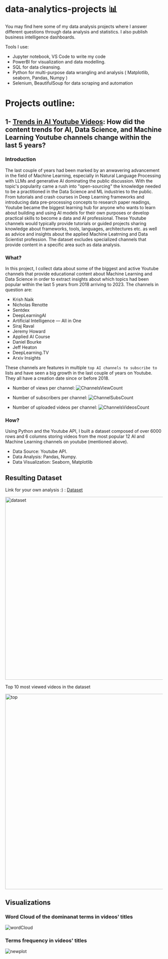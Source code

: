 # data-analytics-projects 📊
You may find here some of my data analysis projects where I answer different questions through data analysis and statistics. I also publish business intelligence dashboards.

Tools I use: 
  - Jupyter notebook, VS Code to write my code
  - PowerBI for visualization and data modelling.
  - SQL for data cleansing.
  - Python for multi-purpose data wrangling and analysis ( Matplotlib, seaborn, Pandas, Numpy )
  - Selenium, BeautifulSoup for data scraping and automation

# Projects outline: 

## 1- [Trends in AI Youtube Videos](https://github.com/AsmaaMHadir/data-analytics-projects/tree/main/Youtube%20Channels%20Analysis/notebooks): How did the content trends for AI, Data Science, and Machine Learning Youtube channels change within the last 5 years? 

### Introduction
The last couple of years had been marked by an anwavering advancement in the field of Machine Learning, especially in Natural Language Processing with LLMs and generative AI dominating the public discussion. With the topic's popularity came a rush into "open-sourcing" the knowledge needed to be a practitioned in the Data Science and ML industries to the public. From tutorials and crash courses in Deep Learning frameworks and introducing data pre-processing concepts to research paper readings, Youtube became the biggest learning hub for anyone who wants to learn about building and using AI models for their own purposes or develop practical skills to become a data and AI professional. 
These Youtube channels would typically provide tutorials or guided projects sharing knowledge about frameworks, tools, languages, architectures etc. as well as advice and insights about the applied Machine Leatrning and Data Scientist profession. The dataset excludes specialized channels that provide content in a specific area such as data analysis.

### What?
In this project, I collect data about some of the biggest and active Youtube channels that provide educational content about Machine Learning and Data Science in order to extract insights about which topics had been popular within the last 5 years from 2018 arriving to 2023. The channels in question are:

- Krish Naik
- Nicholas Renotte
- Sentdex
- DeepLearningAI
- Artificial Intelligence — All in One
- Siraj Raval
- Jeremy Howard
- Applied AI Course
- Daniel Bourke
- Jeff Heaton
- DeepLearning.TV
- Arxiv Insights

These channels are features in multiple `top AI channels to subscribe to` lists and have seen a big growth in the last couple of years on Youtube. They all have a creation date since or before 2018. 

- Number of views per channel: 
![ChannelsViewCount](https://github.com/AsmaaMHadir/data-analytics-projects/assets/46932156/1478fac2-ddec-4040-adb5-1ec3a6c40c11)

- Number of subscribers per channel: 
![ChannelSubsCount](https://github.com/AsmaaMHadir/data-analytics-projects/assets/46932156/550a3ee9-5e23-450e-90d7-8f6f8b33c1aa)

- Number of uploaded videos per channel: 
![ChannelsVideosCount](https://github.com/AsmaaMHadir/data-analytics-projects/assets/46932156/67defc5e-71b6-4343-b199-b9c84d12b306)

### How?
Using Python and the Youtube API, I built a dataset composed of over 6000 rows and 6 columns storing videos from the most popular 12 AI and Machine Learning channels on youtube (mentioned above). 

- Data Source: Youtube API.
- Data Analysis: Pandas, Numpy.
- Data Visualization: Seaborn, Matplotlib

## Resulting Dataset 

Link for your own analysis :) : [Dataset](https://github.com/AsmaaMHadir/data-analytics-projects/blob/main/Youtube%20Channels%20Analysis/notebooks/AI_ML_YT_Videos.csv)

<img width="585" alt="dataset" src="https://github.com/AsmaaMHadir/data-analytics-projects/assets/46932156/e4b37db7-2140-4f3d-bf03-8cab465492da">

Top 10 most viewed videos in the dataset

<img width="625" alt="top" src="https://github.com/AsmaaMHadir/data-analytics-projects/assets/46932156/3a343600-ed2a-42c7-b700-f304935c2128">

## Visualizations

### Word Cloud of the dominanat terms in videos' titles

![wordCloud](https://github.com/AsmaaMHadir/data-analytics-projects/assets/46932156/b81b2d0e-fb19-490c-b96b-79c70778e021)

### Terms frequency in videos' titles

![newplot](https://github.com/AsmaaMHadir/data-analytics-projects/assets/46932156/b3769156-5678-4ca2-8780-903bed6ed0f9)
